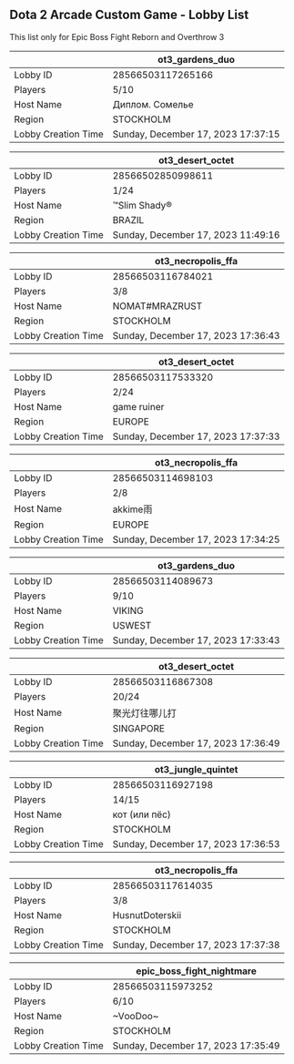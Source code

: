 ## Dota 2 Arcade Custom Game - Lobby List

This list only for Epic Boss Fight Reborn and Overthrow 3

|  | ot3_gardens_duo |
| ------ | ------ |
| Lobby ID | 28566503117265166 |
| Players | 5/10 |
| Host Name | Диплом. Сомелье |
| Region | STOCKHOLM |
| Lobby Creation Time | Sunday, December 17, 2023 17:37:15 |


|  | ot3_desert_octet |
| ------ | ------ |
| Lobby ID | 28566502850998611 |
| Players | 1/24 |
| Host Name | ™Slim Shady® |
| Region | BRAZIL |
| Lobby Creation Time | Sunday, December 17, 2023 11:49:16 |


|  | ot3_necropolis_ffa |
| ------ | ------ |
| Lobby ID | 28566503116784021 |
| Players | 3/8 |
| Host Name | NOMAT#MRAZRUST |
| Region | STOCKHOLM |
| Lobby Creation Time | Sunday, December 17, 2023 17:36:43 |


|  | ot3_desert_octet |
| ------ | ------ |
| Lobby ID | 28566503117533320 |
| Players | 2/24 |
| Host Name | game ruiner |
| Region | EUROPE |
| Lobby Creation Time | Sunday, December 17, 2023 17:37:33 |


|  | ot3_necropolis_ffa |
| ------ | ------ |
| Lobby ID | 28566503114698103 |
| Players | 2/8 |
| Host Name | akkime雨 |
| Region | EUROPE |
| Lobby Creation Time | Sunday, December 17, 2023 17:34:25 |


|  | ot3_gardens_duo |
| ------ | ------ |
| Lobby ID | 28566503114089673 |
| Players | 9/10 |
| Host Name | VIKING |
| Region | USWEST |
| Lobby Creation Time | Sunday, December 17, 2023 17:33:43 |


|  | ot3_desert_octet |
| ------ | ------ |
| Lobby ID | 28566503116867308 |
| Players | 20/24 |
| Host Name | 聚光灯往哪儿打 |
| Region | SINGAPORE |
| Lobby Creation Time | Sunday, December 17, 2023 17:36:49 |


|  | ot3_jungle_quintet |
| ------ | ------ |
| Lobby ID | 28566503116927198 |
| Players | 14/15 |
| Host Name | кот (или пёс) |
| Region | STOCKHOLM |
| Lobby Creation Time | Sunday, December 17, 2023 17:36:53 |


|  | ot3_necropolis_ffa |
| ------ | ------ |
| Lobby ID | 28566503117614035 |
| Players | 3/8 |
| Host Name | HusnutDoterskii |
| Region | STOCKHOLM |
| Lobby Creation Time | Sunday, December 17, 2023 17:37:38 |


|  | epic_boss_fight_nightmare |
| ------ | ------ |
| Lobby ID | 28566503115973252 |
| Players | 6/10 |
| Host Name | ~VооDоо~ |
| Region | STOCKHOLM |
| Lobby Creation Time | Sunday, December 17, 2023 17:35:49 |


